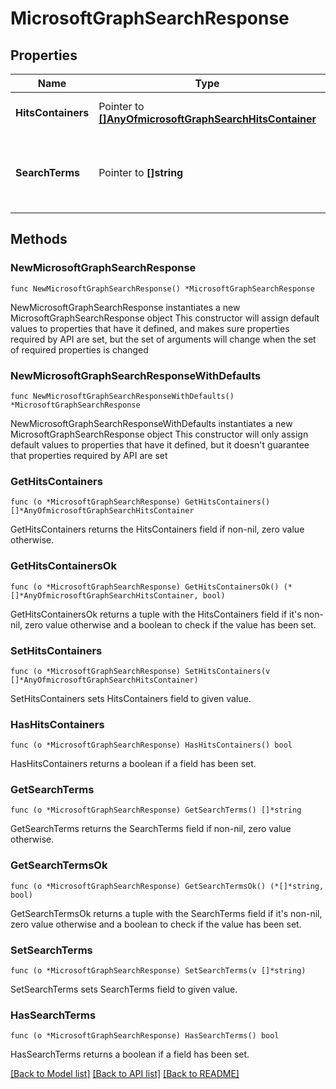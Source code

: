 # MicrosoftGraphSearchResponse

## Properties

Name | Type | Description | Notes
------------ | ------------- | ------------- | -------------
**HitsContainers** | Pointer to [**[]AnyOfmicrosoftGraphSearchHitsContainer**](AnyOfmicrosoftGraphSearchHitsContainer.md) | A collection of search results. | [optional] 
**SearchTerms** | Pointer to **[]string** | Contains the search terms sent in the initial search query. | [optional] 

## Methods

### NewMicrosoftGraphSearchResponse

`func NewMicrosoftGraphSearchResponse() *MicrosoftGraphSearchResponse`

NewMicrosoftGraphSearchResponse instantiates a new MicrosoftGraphSearchResponse object
This constructor will assign default values to properties that have it defined,
and makes sure properties required by API are set, but the set of arguments
will change when the set of required properties is changed

### NewMicrosoftGraphSearchResponseWithDefaults

`func NewMicrosoftGraphSearchResponseWithDefaults() *MicrosoftGraphSearchResponse`

NewMicrosoftGraphSearchResponseWithDefaults instantiates a new MicrosoftGraphSearchResponse object
This constructor will only assign default values to properties that have it defined,
but it doesn't guarantee that properties required by API are set

### GetHitsContainers

`func (o *MicrosoftGraphSearchResponse) GetHitsContainers() []*AnyOfmicrosoftGraphSearchHitsContainer`

GetHitsContainers returns the HitsContainers field if non-nil, zero value otherwise.

### GetHitsContainersOk

`func (o *MicrosoftGraphSearchResponse) GetHitsContainersOk() (*[]*AnyOfmicrosoftGraphSearchHitsContainer, bool)`

GetHitsContainersOk returns a tuple with the HitsContainers field if it's non-nil, zero value otherwise
and a boolean to check if the value has been set.

### SetHitsContainers

`func (o *MicrosoftGraphSearchResponse) SetHitsContainers(v []*AnyOfmicrosoftGraphSearchHitsContainer)`

SetHitsContainers sets HitsContainers field to given value.

### HasHitsContainers

`func (o *MicrosoftGraphSearchResponse) HasHitsContainers() bool`

HasHitsContainers returns a boolean if a field has been set.

### GetSearchTerms

`func (o *MicrosoftGraphSearchResponse) GetSearchTerms() []*string`

GetSearchTerms returns the SearchTerms field if non-nil, zero value otherwise.

### GetSearchTermsOk

`func (o *MicrosoftGraphSearchResponse) GetSearchTermsOk() (*[]*string, bool)`

GetSearchTermsOk returns a tuple with the SearchTerms field if it's non-nil, zero value otherwise
and a boolean to check if the value has been set.

### SetSearchTerms

`func (o *MicrosoftGraphSearchResponse) SetSearchTerms(v []*string)`

SetSearchTerms sets SearchTerms field to given value.

### HasSearchTerms

`func (o *MicrosoftGraphSearchResponse) HasSearchTerms() bool`

HasSearchTerms returns a boolean if a field has been set.


[[Back to Model list]](../README.md#documentation-for-models) [[Back to API list]](../README.md#documentation-for-api-endpoints) [[Back to README]](../README.md)


